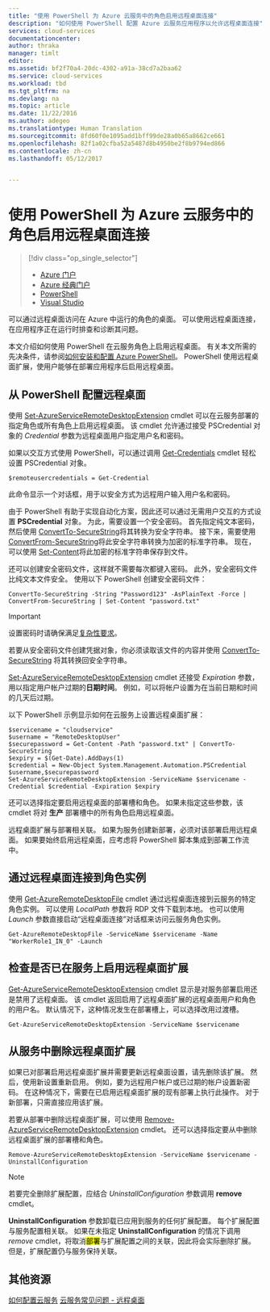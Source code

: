 ```yaml
---
title: "使用 PowerShell 为 Azure 云服务中的角色启用远程桌面连接"
description: "如何使用 PowerShell 配置 Azure 云服务应用程序以允许远程桌面连接"
services: cloud-services
documentationcenter: 
author: thraka
manager: timlt
editor: 
ms.assetid: bf2f70a4-20dc-4302-a91a-38cd7a2baa62
ms.service: cloud-services
ms.workload: tbd
ms.tgt_pltfrm: na
ms.devlang: na
ms.topic: article
ms.date: 11/22/2016
ms.author: adegeo
ms.translationtype: Human Translation
ms.sourcegitcommit: 8fd60f0e1095add1bff99de28a0b65a8662ce661
ms.openlocfilehash: 82f1a02cfba52a5487d8b4950be2f8b9794ed866
ms.contentlocale: zh-cn
ms.lasthandoff: 05/12/2017


---
```


# <a name="enable-remote-desktop-connection-for-a-role-in-azure-cloud-services-using-powershell"></a>使用 PowerShell 为 Azure 云服务中的角色启用远程桌面连接

> [!div class="op_single_selector"]
> * [Azure 门户](./cloud-services-role-enable-remote-desktop-new-portal.md)
> * [Azure 经典门户](./cloud-services-role-enable-remote-desktop.md)
> * [PowerShell](./cloud-services-role-enable-remote-desktop-powershell.md)
> * [Visual Studio](../vs-azure-tools-remote-desktop-roles.md)
>
>

可以通过远程桌面访问在 Azure 中运行的角色的桌面。 可以使用远程桌面连接，在应用程序正在运行时排查和诊断其问题。 

本文介绍如何使用 PowerShell 在云服务角色上启用远程桌面。 有关本文所需的先决条件，请参阅[如何安装和配置 Azure PowerShell](../powershell-install-configure.md)。 PowerShell 使用远程桌面扩展，使用户能够在部署应用程序后启用远程桌面。

## <a name="configure-remote-desktop-from-powershell"></a>从 PowerShell 配置远程桌面

使用 [Set-AzureServiceRemoteDesktopExtension](https://msdn.microsoft.com/zh-cn/library/azure/dn495117.aspx) cmdlet 可以在云服务部署的指定角色或所有角色上启用远程桌面。 该 cmdlet 允许通过接受 PSCredential 对象的 *Credential* 参数为远程桌面用户指定用户名和密码。

如果以交互方式使用 PowerShell，可以通过调用 [Get-Credentials](https://technet.microsoft.com/zh-cn/library/hh849815.aspx) cmdlet 轻松设置 PSCredential 对象。 

```
$remoteusercredentials = Get-Credential
```

此命令显示一个对话框，用于以安全方式为远程用户输入用户名和密码。

由于 PowerShell 有助于实现自动化方案，因此还可以通过无需用户交互的方式设置 **PSCredential** 对象。 为此，需要设置一个安全密码。 首先指定纯文本密码，然后使用 [ConvertTo-SecureString](https://technet.microsoft.com/library/hh849818.aspx)将其转换为安全字符串。 接下来，需要使用 [ConvertFrom-SecureString](https://technet.microsoft.com/library/hh849814.aspx)将此安全字符串转换为加密的标准字符串。 现在，可以使用 [Set-Content](https://technet.microsoft.com/library/ee176959.aspx)将此加密的标准字符串保存到文件。

还可以创建安全密码文件，这样就不需要每次都键入密码。 此外，安全密码文件比纯文本文件安全。 使用以下 PowerShell 创建安全密码文件：

```
ConvertTo-SecureString -String "Password123" -AsPlainText -Force | ConvertFrom-SecureString | Set-Content "password.txt"
```

> [!IMPORTANT]
> 设置密码时请确保满足[复杂性要求](https://technet.microsoft.com/library/cc786468.aspx)。
>
>

若要从安全密码文件创建凭据对象，你必须读取该文件的内容并使用 [ConvertTo-SecureString](https://technet.microsoft.com/library/hh849818.aspx) 将其转换回安全字符串。

[Set-AzureServiceRemoteDesktopExtension](https://msdn.microsoft.com/library/azure/dn495117.aspx) cmdlet 还接受 *Expiration* 参数，用以指定用户帐户过期的**日期时间**。 例如，可以将帐户设置为在当前日期和时间的几天后过期。

以下 PowerShell 示例显示如何在云服务上设置远程桌面扩展：

```
$servicename = "cloudservice"
$username = "RemoteDesktopUser"
$securepassword = Get-Content -Path "password.txt" | ConvertTo-SecureString
$expiry = $(Get-Date).AddDays(1)
$credential = New-Object System.Management.Automation.PSCredential $username,$securepassword
Set-AzureServiceRemoteDesktopExtension -ServiceName $servicename -Credential $credential -Expiration $expiry
```
还可以选择指定要启用远程桌面的部署槽和角色。 如果未指定这些参数，该 cmdlet 将对 **生产** 部署槽中的所有角色启用远程桌面。

远程桌面扩展与部署相关联。 如果为服务创建新部署，必须对该部署启用远程桌面。 如果要始终启用远程桌面，应考虑将 PowerShell 脚本集成到部署工作流中。

## <a name="remote-desktop-into-a-role-instance"></a>通过远程桌面连接到角色实例
使用 [Get-AzureRemoteDesktopFile](https://msdn.microsoft.com/library/azure/dn495261.aspx) cmdlet 通过远程桌面连接到云服务的特定角色实例。 可以使用 *LocalPath* 参数将 RDP 文件下载到本地。 也可以使用 *Launch* 参数直接启动“远程桌面连接”对话框来访问云服务角色实例。

```
Get-AzureRemoteDesktopFile -ServiceName $servicename -Name "WorkerRole1_IN_0" -Launch
```


## <a name="check-if-remote-desktop-extension-is-enabled-on-a-service"></a>检查是否已在服务上启用远程桌面扩展
[Get-AzureServiceRemoteDesktopExtension](https://msdn.microsoft.com/library/azure/dn495261.aspx) cmdlet 显示是对服务部署启用还是禁用了远程桌面。 该 cmdlet 返回启用了远程桌面扩展的远程桌面用户和角色的用户名。 默认情况下，这种情况发生在部署槽上，可以选择改用过渡槽。

```
Get-AzureServiceRemoteDesktopExtension -ServiceName $servicename
```

## <a name="remove-remote-desktop-extension-from-a-service"></a>从服务中删除远程桌面扩展
如果已对部署启用远程桌面扩展并需要更新远程桌面设置，请先删除该扩展。 然后，使用新设置重新启用。 例如，要为远程用户帐户或已过期的帐户设置新密码。 在这种情况下，需要在已启用远程桌面扩展的现有部署上执行此操作。 对于新部署，只需直接应用该扩展。

若要从部署中删除远程桌面扩展，可以使用 [Remove-AzureServiceRemoteDesktopExtension](https://msdn.microsoft.com/library/azure/dn495280.aspx) cmdlet。 还可以选择指定要从中删除远程桌面扩展的部署槽和角色。

```
Remove-AzureServiceRemoteDesktopExtension -ServiceName $servicename -UninstallConfiguration
```

> [!NOTE]
> 若要完全删除扩展配置，应结合 *UninstallConfiguration* 参数调用 **remove** cmdlet。
>
> **UninstallConfiguration** 参数卸载已应用到服务的任何扩展配置。 每个扩展配置与服务配置相关联。 如果在未指定 **UninstallConfiguration** 的情况下调用 *remove* cmdlet，将取消<mark>部署</mark>与扩展配置之间的关联，因此将会实际删除扩展。 但是，扩展配置仍与服务保持关联。
>
>

## <a name="additional-resources"></a>其他资源

[如何配置云服务](./cloud-services-how-to-configure.md)
[云服务常见问题 - 远程桌面](./cloud-services-faq.md#remote-desktop)

